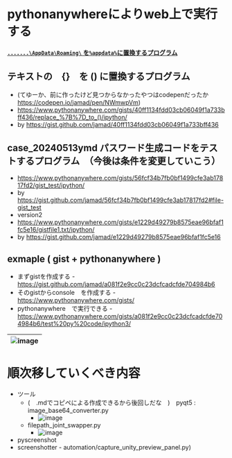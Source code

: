 <link rel="stylesheet" type="text/css" href="/assets/css/styles.css">


# pythonanywhereによりweb上で実行する

#### [`.......\AppData\Roaming\` を`%appdata%`に置換するプログラム](https://gist.github.com/jamad/347b45f6a77288afa1b058991d0fc477)

## テキストの　{}　を () に置換するプログラム
* (てゆーか、前に作ったけど見つからなかったやつはcodepenだったか　https://codepen.io/jamad/pen/NWmwpVm)
* https://www.pythonanywhere.com/gists/40ff1134fdd03cb06049f1a733bff436/replace_%7B%7D_to_()/ipython/
* by https://gist.github.com/jamad/40ff1134fdd03cb06049f1a733bff436

## case_20240513ymd パスワード生成コードをテストするプログラム　（今後は条件を変更していこう）
* https://www.pythonanywhere.com/gists/56fcf34b7fb0bf1499cfe3ab17817fd2/gist_test/ipython/
* by https://gist.github.com/jamad/56fcf34b7fb0bf1499cfe3ab17817fd2#file-gist_test
* version2
* https://www.pythonanywhere.com/gists/e1229d49279b8575eae96bfaf1fc5e16/gistfile1.txt/ipython/
* by https://gist.github.com/jamad/e1229d49279b8575eae96bfaf1fc5e16  

## exmaple ( gist + pythonanywhere )
* まずgistを作成する - https://gist.github.com/jamad/a081f2e9cc0c23dcfcadcfde704984b6
* そのgistからconsole　を作成する - https://www.pythonanywhere.com/gists/
* pythonanywhere　で実行できる - https://www.pythonanywhere.com/gists/a081f2e9cc0c23dcfcadcfde704984b6/test%20py%20code/ipython3/

|![image](https://github.com/jamad/jamad.github.io/assets/949913/af9a3e8e-6422-491b-b66a-260e44cd4e75)|
|-|



# 順次移していくべき内容
* ツール
  * (　.mdでコピペによる作成できるから後回しだな　)　pyqt5 :  image_base64_converter.py
    * ![image](https://github.com/jamad/jamad.github.io/assets/949913/b0e8517b-e8db-4e77-b1c2-11266c88e603)
  * filepath_joint_swapper.py
    * ![image](https://github.com/jamad/jamad.github.io/assets/949913/7ba8e25b-ac96-4ba3-acf9-0b03f35fd0e8)
* pyscreenshot
* screenshotter -  automation/capture_unity_preview_panel.py)
